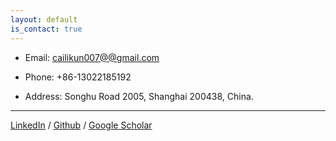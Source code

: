 ```yaml
---
layout: default
is_contact: true
---
```


* Email: [cailikun007@@gmail.com](mailto:cailikun007@gmail.com)

* Phone: +86-13022185192

* Address: Songhu Road 2005, Shanghai 200438, China.

---

[LinkedIn](https://www.linkedin.com/in/likun-cai-9307551b2/) / [Github](https://github.com/cailk) / [Google Scholar](https://scholar.google.com/citations?user=5r6IM_gAAAAJ&hl=zh-CN)
